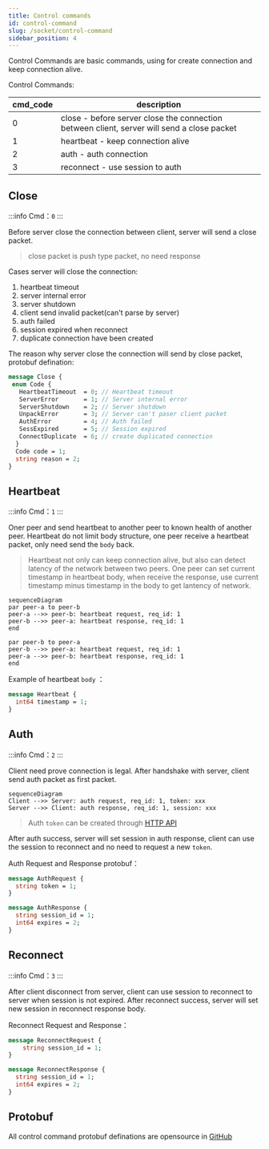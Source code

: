 ```yaml
---
title: Control commands
id: control-command
slug: /socket/control-command
sidebar_position: 4
---
```


Control Commands are basic commands, using for create connection and keep connection alive.

Control Commands:

| cmd_code | description                                                                                |
| -------- | ------------------------------------------------------------------------------------------ |
| 0        | close - before server close the connection between client, server will send a close packet |
| 1        | heartbeat - keep connection alive                                                          |
| 2        | auth - auth connection                                                                     |
| 3        | reconnect - use session to auth                                                            |

## Close

:::info
Cmd：`0`
:::

Before server close the connection between client, server will send a close packet.

> close packet is push type packet, no need response

Cases server will close the connection:

1. heartbeat timeout
2. server internal error
3. server shutdown
4. client send invalid packet(can't parse by server)
5. auth failed
6. session expired when reconnect
7. duplicate connection have been created

The reason why server close the connection will send by close packet, protobuf defination:

```protobuf
message Close {
 enum Code {
   HeartbeatTimeout  = 0; // Heartbeat timeout
   ServerError       = 1; // Server internal error
   ServerShutdown    = 2; // Server shutdown
   UnpackError       = 3; // Server can't paser client packet
   AuthError         = 4; // Auth failed
   SessExpired       = 5; // Session expired
   ConnectDuplicate  = 6; // create duplicated connection
  }
  Code code = 1;
  string reason = 2;
}
```

## Heartbeat

:::info
Cmd：`1`
:::

Oner peer and send heartbeat to another peer to known health of another peer. Heartbeat do not limit body structure, one peer receive a heartbeat packet, only need send the `body` back.

> Heartbeat not only can keep connection alive, but also can detect latency of the network between two peers. One peer can set current timestamp in heartbeat body, when receive the response, use current timestamp minus timestamp in the body to get lantency of network.

```mermaid
sequenceDiagram
par peer-a to peer-b
peer-a -->> peer-b: heartbeat request, req_id: 1
peer-b -->> peer-a: heartbeat response, req_id: 1
end

par peer-b to peer-a
peer-b -->> peer-a: heartbeat request, req_id: 1
peer-a -->> peer-b: heartbeat response, req_id: 1
end
```

Example of heartbeat `body` ：

```protobuf
message Heartbeat {
  int64 timestamp = 1;
}
```

## Auth

:::info
Cmd：`2`
:::

Client need prove connection is legal. After handshake with server, client send auth packet as first packet.

```mermaid
sequenceDiagram
Client -->> Server: auth request, req_id: 1, token: xxx
Server -->> Client: auth response, req_id: 1, session: xxx

```

> Auth `token` can be created through [HTTP API](./socket-token-api)

After auth success, server will set session in auth response, client can use the session to reconnect and no need to request a new `token`.

Auth Request and Response protobuf：

```protobuf
message AuthRequest {
  string token = 1;
}

message AuthResponse {
  string session_id = 1;
  int64 expires = 2;
}
```

## Reconnect

:::info
Cmd：`3`
:::

After client disconnect from server, client can use session to reconnect to server when session is not expired. After reconnect success, server will set new session in reconnect response body.

Reconnect Request and Response：

```protobuf
message ReconnectRequest {
    string session_id = 1;
}

message ReconnectResponse {
  string session_id = 1;
  int64 expires = 2;
}
```

## Protobuf

All control command protobuf definations are opensource in [GitHub](https://github.com/longbridgeapp/openapi-protobufs/blob/main/control/control.proto)
